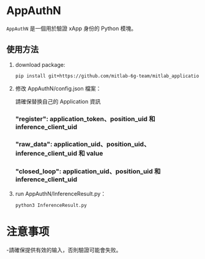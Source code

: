 # AppAuthN

`AppAuthN` 是一個用於驗證 xApp 身份的 Python 模塊。

## 使用方法

1. download package:

    ```bash
   pip install git+https://github.com/mitlab-6g-team/mitlab_application_SDK.git
    
3. 修改 AppAuthN/config.json 檔案：

    請確保替换自己的 Application 資訊
    ### "register": application_token、position_uid 和 inference_client_uid
    ### "raw_data": application_uid、position_uid、inference_client_uid 和 value
    ### "closed_loop": application_uid、position_uid 和 inference_client_uid

4. run AppAuthN/InferenceResult.py：

   ```bash
   python3 InferenceResult.py

# 注意事项

-請確保提供有效的输入，否則驗證可能會失败。
